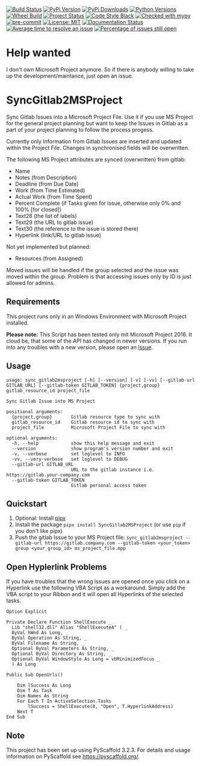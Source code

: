 [![Build Status](https://travis-ci.com/CarliJoy/SyncGitlab2MSProject.svg?branch=master&status=created)](https://travis-ci.com/CarliJoy/SyncGitlab2MSProject)
[![PyPi Version](https://img.shields.io/pypi/v/SyncGitlab2MSProject.svg)](https://pypi.org/project/SyncGitlab2MSProject/)
[![PyPi Downloads](https://img.shields.io/pypi/dm/SyncGitlab2MSProject.svg?maxAge=2592000?style=plastic)](https://pypistats.org/packages/syncgitlab2msproject)
[![Python Versions](https://img.shields.io/pypi/pyversions/SyncGitlab2MSProject.svg)](https://pypi.org/project/SyncGitlab2MSProject/)
[![Wheel Build](https://img.shields.io/pypi/wheel/SyncGitlab2MSProject.svg)](https://pypi.org/project/SyncGitlab2MSProject/)
[![Project Status](https://img.shields.io/pypi/status/SyncGitlab2MSProject.svg)](https://pypi.org/project/SyncGitlab2MSProject/)
[![Code Style Black](https://img.shields.io/badge/code%20style-black-000000.svg)](https://github.com/psf/black)
[![Checked with mypy](http://www.mypy-lang.org/static/mypy_badge.svg)](http://mypy-lang.org/)
[![pre-commit](https://img.shields.io/badge/pre--commit-enabled-brightgreen?logo=pre-commit&logoColor=white)](https://github.com/pre-commit/pre-commit)
[![License: MIT](https://img.shields.io/badge/License-MIT-yellow.svg)](https://opensource.org/licenses/MIT)
[![Documentation Status](https://readthedocs.org/projects/syncgitlab2msproject/badge/?version=latest)](https://syncgitlab2msproject.readthedocs.io/en/latest/?badge=latest)
[![Average time to resolve an issue](http://isitmaintained.com/badge/resolution/CarliJoy/SyncGitlab2MSProject.svg)](http://isitmaintained.com/project/CarliJoy/SyncGitlab2MSProject)
[![Percentage of issues still open](http://isitmaintained.com/badge/open/CarliJoy/SyncGitlab2MSProject.svg)](http://isitmaintained.com/project/CarliJoy/SyncGitlab2MSProject)

# Help wanted

I don't own Microsoft Project anymore. So if there is anybody willing to take up the development/maintance, just open an issue.

# SyncGitlab2MSProject

Sync Gitlab Issues into a Microsoft Project File.
Use it if you use MS Project for the general project planning but want to keep
the Issues in Gitlab as a part of your project planning to follow the process progess.

Currently only Information from Gitlab Issues are inserted and updated within the
Project File. Changes in synchronised fields will be overwritten.

The following MS Project attributes are synced (overwritten) from gitlab:
  - Name
  - Notes (from Description)
  - Deadline (from Due Date)
  - Work (from Time Estimated)
  - Actual Work (from Time Spent)
  - Percent Complete (if Tasks given for issue, otherwise only 0% and 100% [for closed])
  - Text28 (the list of labels)
  - Text29 (the URL to gitlab issue)
  - Text30 (the reference to the issue is stored there)
  - Hyperlink (link/URL to gitlab issue)

Not yet implemented but planned:
  - Resources (from Assigned)

Moved issues will be handled if the group selected and the issue was moved within the
group. Problem is that accessing issues only by ID is just allowed for admins.

## Requirements
This project runs only in an Windows Environment with Microsoft Project installed.

**Please note:** This Script has been tested only mit Microsoft Project 2016.
It cloud be, that some of the API has changed in newer versions.
If you run into any troubles with a new version, please open an
[Issue](https://github.com/CarliJoy/SyncGitlab2MSProject/issues/new).

## Usage
```
usage: sync_gitlab2msproject [-h] [--version] [-v] [-vv] [--gitlab-url GITLAB_URL] [--gitlab-token GITLAB_TOKEN] {project,group} gitlab_resource_id project_file

Sync Gitlab Issue into MS Project

positional arguments:
  {project,group}       Gitlab resource type to sync with
  gitlab_resource_id    Gitlab resource id to sync with
  project_file          Microsoft Project File to sync with

optional arguments:
  -h, --help            show this help message and exit
  --version             show program's version number and exit
  -v, --verbose         set loglevel to INFO
  -vv, --very-verbose   set loglevel to DEBUG
  --gitlab-url GITLAB_URL
                        URL to the gitlab instance i.e. https://gitlab.your-company.com
  --gitlab-token GITLAB_TOKEN
                        Gitlab personal access token

```

## Quickstart
1. Optional: Install [pipx](https://github.com/pipxproject/pipx)
2. Install the package `pipx install SyncGitlab2MSProject` (or use `pip` if you don't like pipx)
3. Push the gitlab Issue to your MS Project file:
`sync_gitlab2msproject --gitlab-url https://gitlab.company.com --gitlab-token <your_token> group <your_group_id> ms_project_file.mpp`

## Open Hyplerlink Problems
If you have troubles that the wrong issues are opened once you click on a Hyperlink use
the following VBA Script as a workaround.
Simply add the VBA script to your Ribbon and it will open all Hyperlinks of the
selected tasks.

```vbscript
Option Explicit

Private Declare Function ShellExecute _
  Lib "shell32.dll" Alias "ShellExecuteA" ( _
  ByVal hWnd As Long, _
  ByVal Operation As String, _
  ByVal Filename As String, _
  Optional ByVal Parameters As String, _
  Optional ByVal Directory As String, _
  Optional ByVal WindowStyle As Long = vbMinimizedFocus _
  ) As Long

Public Sub OpenUrls()

    Dim lSuccess As Long
    Dim T As Task
    Dim Names As String
    For Each T In ActiveSelection.Tasks
        lSuccess = ShellExecute(0, "Open", T.HyperlinkAddress)
    Next T
End Sub

```

## Note

This project has been set up using PyScaffold 3.2.3. For details and usage
information on PyScaffold see https://pyscaffold.org/.
